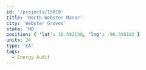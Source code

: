 ```yaml
---
id: '/projects/15010'
title: 'North Webster Manor'
city: 'Webster Groves'
state: 'MO'
position: { 'lat': 38.592130, 'lng': -90.356182 }
units: 24
type: 'EA'
tags:
  - Energy Audit
---
```

